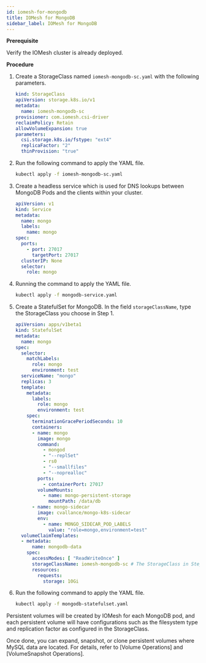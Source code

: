 ```yaml
---
id: iomesh-for-mongodb
title: IOMesh for MongoDB
sidebar_label: IOMesh for MongoDB
---
```



**Prerequisite**

Verify the IOMesh cluster is already deployed.

**Procedure**

1. Create a StorageClass named `iomesh-mongodb-sc.yaml` with the following parameters.

    ```yaml
    kind: StorageClass
    apiVersion: storage.k8s.io/v1
    metadata:
      name: iomesh-mongodb-sc
    provisioner: com.iomesh.csi-driver 
    reclaimPolicy: Retain
    allowVolumeExpansion: true
    parameters:
      csi.storage.k8s.io/fstype: "ext4"
      replicaFactor: "2"
      thinProvision: "true"
    ```

2. Run the following command to apply the YAML file.

    ```bash
    kubectl apply -f iomesh-mongodb-sc.yaml
    ```

3. Create a headless service which is used for DNS lookups between MongoDB Pods and the clients within your cluster.

    ```yaml
    apiVersion: v1
    kind: Service
    metadata:
      name: mongo
      labels:
        name: mongo
    spec:
      ports:
        - port: 27017
          targetPort: 27017
      clusterIP: None
      selector:
        role: mongo
    ```

4. Running the command to apply the YAML file.

    ```bash
    kubectl apply -f mongodb-service.yaml
    ```
5. Create a StatefulSet for MongoDB. In the field `storageClassName`, type the StorageClass you choose in Step 1.

    ```yaml
    apiVersion: apps/v1beta1
    kind: StatefulSet
    metadata:
      name: mongo
    spec:
      selector:
        matchLabels:
          role: mongo
          environment: test
      serviceName: "mongo"
      replicas: 3
      template:
        metadata:
          labels:
            role: mongo
            environment: test
        spec:
          terminationGracePeriodSeconds: 10
          containers:
          - name: mongo
            image: mongo
            command:
              - mongod
              - "--replSet"
              - rs0
              - "--smallfiles"
              - "--noprealloc"
            ports:
              - containerPort: 27017
            volumeMounts:
              - name: mongo-persistent-storage
                mountPath: /data/db
          - name: mongo-sidecar
            image: cvallance/mongo-k8s-sidecar
            env:
              - name: MONGO_SIDECAR_POD_LABELS
                value: "role=mongo,environment=test"
      volumeClaimTemplates:
      - metadata:
          name: mongodb-data
        spec:
          accessModes: [ "ReadWriteOnce" ]
          storageClassName: iomesh-mongodb-sc # The StorageClass in Step 1.
          resources:
            requests:
              storage: 10Gi
    ```

6. Run the following command to apply the YAML file.

    ```bash
    kubectl apply -f mongodb-statefulset.yaml
    ```

Persistent volumes will be created by IOMesh for each MongoDB pod, and each persistent volume will have configurations such as the filesystem type and replication factor as configured in the StorageClass.

Once done, you can expand, snapshot, or clone persistent volumes where MySQL data are located. For details, refer to [Volume Operations] and [VolumeSnapshot Operations].
